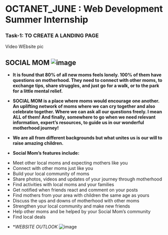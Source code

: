 # OCTANET_JUNE : Web Development Summer Internship

### Task-1: TO CREATE A LANDING PAGE
Video 
WEbsite pic

## SOCIAL MOM ![image](https://github.com/PadmeshSharma/OCTANET_JUNE/assets/100578426/65eff179-95e0-4d7c-897a-440ae12472b4)

* **It is found that 80% of all new moms feels lonely. 100% of them have questions on motherhood. They need to connect with other moms, to exchange tips, share struggles, and just go for a walk, or to the park for a little mental relief.**

* **SOCIAL MOM is a place where moms would encourage one another. An uplifting network of moms where we can cry together and also celebrate together. Where we can ask all our questions freely. I mean ALL of them! And finally, somewhere to go when we need relevant information, expert’s resources, to guide us in our wonderful motherhood journey!**

* **We are all from different backgrounds but what unites us is our will to raise amazing children.** 


* **Social Mom’s features include:**

-  Meet other local moms and expecting mothers like you
-  Connect with other moms just like you
-  Build your local community of moms
-  Share photos, videos and updates of your journey through motherhood
-  Find activities with local moms and your families
-  Get notified when friends react and comment on your posts
-  Find mothers from your area with children the same age as yours
-  Discuss the ups and downs of motherhood with other moms
-  Strengthen your local community and make new friends
-  Help other moms and be helped by your Social Mom’s community
-  Find local deals
* **WEBSITE OUTLOOK*
![image](https://github.com/PadmeshSharma/OCTANET_JUNE/assets/100578426/de96d2e2-3c6c-4381-8cf5-15b66d6ce0c0)

